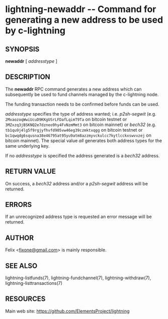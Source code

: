 lightning-newaddr -- Command for generating a new address to be used by c-lightning
===================================================================================

SYNOPSIS
--------

**newaddr** \[ *addresstype* \]

DESCRIPTION
-----------

The **newaddr** RPC command generates a new address which can
subsequently be used to fund channels managed by the c-lightning node.

The funding transaction needs to be confirmed before funds can be used.

*addresstype* specifies the type of address wanted; i.e. *p2sh-segwit*
(e.g. `2MxaozoqWwiUcuD9KKgUSrLFDafLqimT9Ta` on bitcoin testnet or
`3MZxzq3jBSKNQ2e7dzneo9hy4FvNzmMmt3` on bitcoin mainnet) or *bech32*
(e.g. `tb1qu9j4lg5f9rgjyfhvfd905vw46eg39czmktxqgg` on bitcoin testnet
or `bc1qwqdg6squsna38e46795at95yu9atm8azzmyvckulcc7kytlcckxswvvzej` on
bitcoin mainnet). The special value *all* generates both address types
for the same underlying key.

If no *addresstype* is specified the address generated is a *bech32* address.

RETURN VALUE
------------

On success, a *bech32* address and/or a *p2sh-segwit* address will be
returned.

ERRORS
------

If an unrecognized address type is requested an error message will be
returned.

AUTHOR
------

Felix <<fixone@gmail.com>> is mainly responsible.

SEE ALSO
--------

lightning-listfunds(7), lightning-fundchannel(7), lightning-withdraw(7), lightning-listtransactions(7)

RESOURCES
---------

Main web site: <https://github.com/ElementsProject/lightning>

